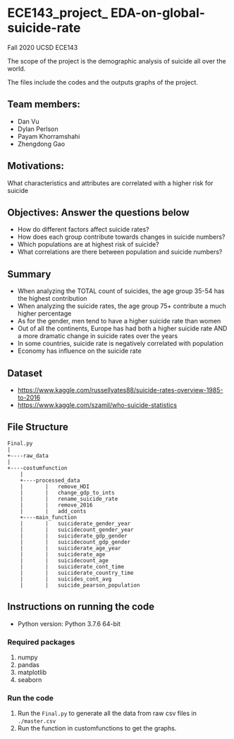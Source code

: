 # ECE143_project_ EDA-on-global-suicide-rate

Fall 2020 UCSD ECE143

The scope of the project is the demographic analysis of suicide all over the world.

The files include the codes and the outputs graphs of the project.


## Team members:
- Dan Vu
- Dylan Perlson
- Payam Khorramshahi
- Zhengdong Gao

## Motivations:
What characteristics and attributes are correlated with a higher risk for suicide

## Objectives: Answer the questions below
- How do different factors affect suicide rates?
- How does each group contribute towards changes in suicide numbers?
- Which populations are at highest risk of suicide?
- What correlations are there between population and suicide numbers?

## Summary
- When analyzing the TOTAL count of suicides, the age group 35-54 has the highest contribution
- When analyzing the suicide rates, the age group 75+ contribute a much higher percentage
- As for the gender, men tend to have a higher suicide rate than women
- Out of all the continents, Europe has had both a higher suicide rate AND a more dramatic change in suicide rates over the years
- In some countries, suicide rate is negatively correlated with population
- Economy has influence on the suicide rate

## Dataset
- https://www.kaggle.com/russellyates88/suicide-rates-overview-1985-to-2016
- https://www.kaggle.com/szamil/who-suicide-statistics

## File Structure

```
Final.py
|
+----raw_data
|
+----costumfunction
    |
    +----processed_data
    |       |   remove_HDI
    |       |   change_gdp_to_ints
    |       |   rename_suicide_rate
    |       |   remove_2016
    |       |   add_conts
    +----main_function
    |       |   suiciderate_gender_year
    |       |   suicidecount_gender_year
    |       |   suiciderate_gdp_gender
    |       |   suicidecount_gdp_gender
    |       |   suiciderate_age_year
    |       |   suiciderate_age
    |       |   suicidecount_age
    |       |   suiciderate_cont_time
    |       |   suiciderate_country_time
    |       |   suicides_cont_avg
    |       |   suicide_pearson_population
```
## Instructions on running the code

* Python version: Python 3.7.6 64-bit
### Required packages

1. numpy
2. pandas
3. matplotlib
4. seaborn

### Run the code
1. Run the ```Final.py``` to generate all the data from raw csv files in ```./master.csv```   
2. Run the function in customfunctions to get the graphs.

